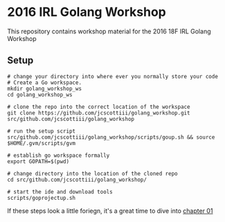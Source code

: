 # 2016 IRL Golang Workshop

This repository contains workshop material for the 2016 18F IRL Golang Workshop

## Setup
```
# change your directory into where ever you normally store your code
# Create a Go workspace.
mkdir golang_workshop_ws
cd golang_workshop_ws

# clone the repo into the correct location of the workspace
git clone https://github.com/jcscottiii/golang_workshop.git src/github.com/jcscottiii/golang_workshop

# run the setup script
src/github.com/jcscottiii/golang_workshop/scripts/goup.sh && source $HOME/.gvm/scripts/gvm

# establish go workspace formally
export GOPATH=$(pwd)

# change directory into the location of the cloned repo
cd src/github.com/jcscottiii/golang_workshop/

# start the ide and download tools
scripts/goprojectup.sh
```

If these steps look a little foriegn, it's a great time to dive into [chapter 01](chapters/ch01/README.md)

